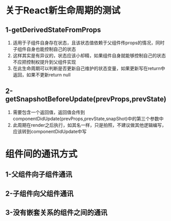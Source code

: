 # 关于React新生命周期的测试
## 1-getDerivedStateFromProps
1. 适用于子组件自身存在状态，且该状态值依赖于父组件传props的情况，同时子组件自身也能控制自己的状态
2. 这样其实是有异议的，状态应该小却精，如果组件自身就能够控制自己的状态不应把控制权提升到父组件实现
3. 在此生命周期可以判断是否更新自己维护的状态变量，如果更新写在return中返回，如果不更新return null

## 2-getSnapshotBeforeUpdate(prevProps,prevState)
1. 需要包含一个返回值，返回值会传到componentDidUpdate(prevProps,prevState,snapShot)中的第三个参数中
2. 此周期在render之后执行，如其名一样，只是拍照，不建议做其他逻辑编写，应该转到componentDidUpdate中写

# 组件间的通讯方式
## 1-父组件向子组件通讯

## 2-子组件向父组件通讯

## 3-没有嵌套关系的组件之间的通讯